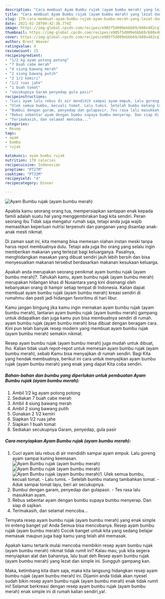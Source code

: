 ```yaml
---
description: "Cara membuat Ayam Bumbu rujak (ayam bumbu merah) yang lezat dan Mudah Dibuat"
title: "Cara membuat Ayam Bumbu rujak (ayam bumbu merah) yang lezat dan Mudah Dibuat"
slug: 179-cara-membuat-ayam-bumbu-rujak-ayam-bumbu-merah-yang-lezat-dan-mudah-dibuat
date: 2021-01-28T09:42:36.774Z
image: https://img-global.cpcdn.com/recipes/e905f5d009ebbb69/680x482cq70/ayam-bumbu-rujak-ayam-bumbu-merah-foto-resep-utama.jpg
thumbnail: https://img-global.cpcdn.com/recipes/e905f5d009ebbb69/680x482cq70/ayam-bumbu-rujak-ayam-bumbu-merah-foto-resep-utama.jpg
cover: https://img-global.cpcdn.com/recipes/e905f5d009ebbb69/680x482cq70/ayam-bumbu-rujak-ayam-bumbu-merah-foto-resep-utama.jpg
author: Brent Weaver
ratingvalue: 4
reviewcount: 15
recipeingredient:
- "1/2 kg ayam potong potong"
- "7 buah cabe merah"
- "4 siung bawang merah"
- "2 siung bawang putih"
- "2 1/2 kemiri"
- "1/2 ruas jahe"
- "1 buah tomat"
- "secukupnya Garam penyedap gula pasir"
recipeinstructions:
- "Cuci ayam lalu rebus di air mendidih sampai ayam empuk. Lalu goreng ayam sampai kuning keemasan."
- "Ulek semua bumbu, kecuali tomat. Lalu tumis. Setelah bumbu matang tambahkan tomat.  Aduk sampai tomat layu, beri air secukupnya."
- "Bumbui dengan garam, penyedap dan gulapasir. Tes rasa lalu masukkan ayam."
- "Rebus sebentar ayam dengan bumbu supaya bumbu menyerap. Dan siap di sajikan."
- "Terimakasih, dan selamat mencoba..."
categories:
- Resep
tags:
- ayam
- bumbu
- rujak

katakunci: ayam bumbu rujak 
nutrition: 170 calories
recipecuisine: Indonesian
preptime: "PT27M"
cooktime: "PT33M"
recipeyield: "4"
recipecategory: Dinner

---
```



![Ayam Bumbu rujak (ayam bumbu merah)](https://img-global.cpcdn.com/recipes/e905f5d009ebbb69/680x482cq70/ayam-bumbu-rujak-ayam-bumbu-merah-foto-resep-utama.jpg)

Apabila kamu seorang orang tua, mempersiapkan santapan enak kepada famili adalah suatu hal yang menggembirakan bagi kita sendiri. Peran seorang ibu Tidak saja mengatur rumah saja, tetapi anda juga wajib memastikan keperluan nutrisi terpenuhi dan panganan yang disantap anak-anak mesti nikmat.

Di zaman  saat ini, kita memang bisa memesan olahan instan meski tanpa harus repot membuatnya dulu. Tetapi ada juga lho orang yang selalu ingin memberikan makanan yang terlezat bagi keluarganya. Pasalnya, menghidangkan masakan yang dibuat sendiri jauh lebih bersih dan bisa menyesuaikan makanan tersebut berdasarkan makanan kesukaan keluarga. 



Apakah anda merupakan seorang penikmat ayam bumbu rujak (ayam bumbu merah)?. Tahukah kamu, ayam bumbu rujak (ayam bumbu merah) merupakan hidangan khas di Nusantara yang kini disenangi oleh kebanyakan orang di hampir setiap tempat di Indonesia. Kalian dapat membuat ayam bumbu rujak (ayam bumbu merah) kreasi sendiri di rumahmu dan pasti jadi hidangan favoritmu di hari libur.

Kamu jangan bingung jika kamu ingin memakan ayam bumbu rujak (ayam bumbu merah), lantaran ayam bumbu rujak (ayam bumbu merah) gampang untuk didapatkan dan juga kamu pun bisa membuatnya sendiri di rumah. ayam bumbu rujak (ayam bumbu merah) bisa dibuat dengan beragam cara. Kini pun telah banyak resep modern yang membuat ayam bumbu rujak (ayam bumbu merah) semakin nikmat.

Resep ayam bumbu rujak (ayam bumbu merah) juga mudah untuk dibuat, lho. Kalian tidak usah repot-repot untuk memesan ayam bumbu rujak (ayam bumbu merah), sebab Kamu bisa menyajikan di rumah sendiri. Bagi Kita yang hendak membuatnya, berikut ini cara untuk menyajikan ayam bumbu rujak (ayam bumbu merah) yang enak yang dapat Kita coba sendiri.

<!--inarticleads1-->

##### Bahan-bahan dan bumbu yang diperlukan untuk pembuatan Ayam Bumbu rujak (ayam bumbu merah):

1. Ambil 1/2 kg ayam potong potong
1. Sediakan 7 buah cabe merah
1. Ambil 4 siung bawang merah
1. Ambil 2 siung bawang putih
1. Gunakan 2 1/2 kemiri
1. Siapkan 1/2 ruas jahe
1. Siapkan 1 buah tomat
1. Sediakan secukupnya Garam, penyedap, gula pasir




<!--inarticleads2-->

##### Cara menyiapkan Ayam Bumbu rujak (ayam bumbu merah):

1. Cuci ayam lalu rebus di air mendidih sampai ayam empuk. Lalu goreng ayam sampai kuning keemasan.
<img src="https://img-global.cpcdn.com/steps/193bc4cc5fbad6b0/160x128cq70/ayam-bumbu-rujak-ayam-bumbu-merah-langkah-memasak-1-foto.jpg" alt="Ayam Bumbu rujak (ayam bumbu merah)"><img src="https://img-global.cpcdn.com/steps/3f58156938aa532f/160x128cq70/ayam-bumbu-rujak-ayam-bumbu-merah-langkah-memasak-1-foto.jpg" alt="Ayam Bumbu rujak (ayam bumbu merah)"><img src="https://img-global.cpcdn.com/steps/c51fce998fd556f6/160x128cq70/ayam-bumbu-rujak-ayam-bumbu-merah-langkah-memasak-1-foto.jpg" alt="Ayam Bumbu rujak (ayam bumbu merah)">1. Ulek semua bumbu, kecuali tomat. - Lalu tumis. - Setelah bumbu matang tambahkan tomat.  - Aduk sampai tomat layu, beri air secukupnya.
1. Bumbui dengan garam, penyedap dan gulapasir. - Tes rasa lalu masukkan ayam.
1. Rebus sebentar ayam dengan bumbu supaya bumbu menyerap. Dan siap di sajikan.
1. Terimakasih, dan selamat mencoba...




Ternyata resep ayam bumbu rujak (ayam bumbu merah) yang enak simple ini enteng banget ya! Anda Semua bisa mencobanya. Resep ayam bumbu rujak (ayam bumbu merah) Cocok banget untuk kita yang sedang belajar memasak maupun juga bagi kamu yang telah ahli memasak.

Apakah kamu tertarik mulai mencoba membikin resep ayam bumbu rujak (ayam bumbu merah) nikmat tidak rumit ini? Kalau mau, yuk kita segera menyiapkan alat dan bahannya, lalu buat deh Resep ayam bumbu rujak (ayam bumbu merah) yang lezat dan simple ini. Sungguh gampang kan. 

Maka, ketimbang kita diam saja, maka kita langsung hidangkan resep ayam bumbu rujak (ayam bumbu merah) ini. Dijamin anda tiidak akan nyesel sudah bikin resep ayam bumbu rujak (ayam bumbu merah) enak tidak rumit ini! Selamat berkreasi dengan resep ayam bumbu rujak (ayam bumbu merah) enak simple ini di rumah kalian sendiri,ya!.

